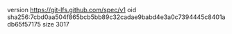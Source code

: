 version https://git-lfs.github.com/spec/v1
oid sha256:7cbd0aa504f865bcb5bb89c32cadae9babd4e3a0c7394445c8401adb65f57175
size 3017

